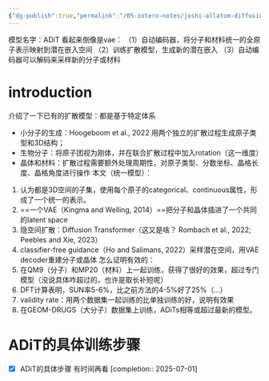 ```yaml
---
{"dg-publish":true,"permalink":"/05-zotero-notes/joshi-allatom-diffusion-transformers2025/","title":"All-atom diffusion transformers: Unified generative modelling of molecules and materials","noteIcon":"","created":"2025-06-13T20:54","updated":"2025-07-01T11:57"}
---
```



模型名字：ADiT
看起来倒像是vae：
（1）自动编码器，将分子和材料统一的全原子表示映射到潜在嵌入空间
（2）训练扩散模型，生成新的潜在嵌入
（3）自动编码器可以解码来采样新的分子或材料
# introduction
介绍了一下已有的扩散模型：都是基于特定体系
- 小分子的生成：Hoogeboom et al., 2022 用两个独立的扩散过程生成原子类型和3D结构；
- 生物分子：将原子团视为刚体，并在联合扩散过程中加入rotation（这一维度）
- 晶体和材料：扩散过程需要额外处理周期性，对原子类型、分数坐标、晶格长度、晶格角度进行操作
本文（统一模型）：
1. 认为都是3D空间的子集，使用每个原子的categorical、continuous属性，形成了一个统一的表示。
2. ==一个VAE（Kingma and Welling, 2014）==把分子和晶体插进了一个共同的latent space
3. 隐空间扩散：Diffusion Transformer（这又是啥？ Rombach et al., 2022; Peebles and Xie, 2023）
4. classifier-free guidance（Ho and Salimans, 2022）采样潜在空间，用VAE decoder重建分子或晶体
怎么证明有效的：
1. 在QM9（分子）和MP20（材料）上一起训练，获得了很好的效果，超过专门模型（没说具体咋超过的，也许是取长补短呢）
2. DFT计算表明，SUN率5-6%，比之前方法的4-5%好了25%（...）
3. validity rate：用两个数据集一起训练的比单独训练的好，说明有效果
4. 在GEOM-DRUGS（大分子）数据集上训练，ADiTs相等或超过最新的模型。
# ADiT的具体训练步骤
- [x] ADiT的具体步骤 有时间再看  [completion:: 2025-07-01]